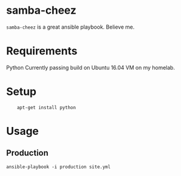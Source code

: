 # samba-cheez
`samba-cheez` is a great ansible playbook. Believe me.

# Requirements
Python
Currently passing build on Ubuntu 16.04 VM on my homelab.

# Setup
        apt-get install python
# Usage

## Production
`ansible-playbook -i production site.yml`
